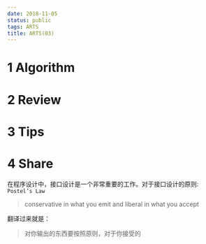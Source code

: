 ```yaml
---
date: 2018-11-05
status: public
tags: ARTS
title: ARTS(03)
---
```

# 1 Algorithm
# 2 Review 
# 3 Tips
# 4 Share
在程序设计中，接口设计是一个非常重要的工作。对于接口设计的原则: ` Postel’s Law`
> conservative in what you emit and liberal in what you accept

翻译过来就是：
> 对你输出的东西要按照原则，对于你接受的